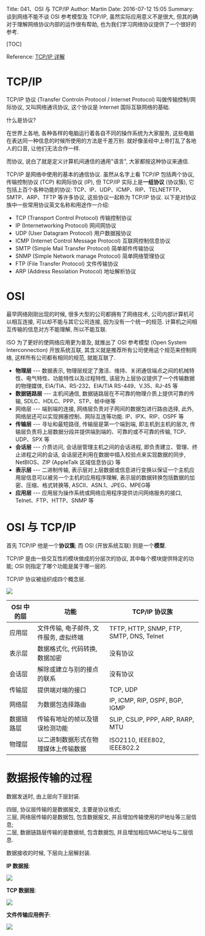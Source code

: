Title: 041、OSI 与 TCP/IP
Author: Martin
Date: 2016-07-12 15:05
Summary: 谈到网络不能不谈 OSI 参考模型及 TCP/IP, 虽然实际应用意义不是很大, 但其的确对于理解网络协议内部的运作很有帮助, 也为我们学习网络协议提供了一个很好的参考.

[TOC]

Reference: [TCP/IP 详解](http://blog.csdn.net/goodboy1881/article/category/204448)

# TCP/IP
TCP/IP 协议 (Transfer Controln Protocol / Internet Protocol) 叫做传输控制/网际协议, 又叫网络通讯协议, 这个协议是 Internet 国际互联网络的基础.

什么是协议?

在世界上各地, 各种各样的电脑运行着各自不同的操作系统为大家服务, 这些电脑在表达同一种信息的时候所使用的方法是千差万别. 就好像圣经中上帝打乱了各地人的口音, 让他们无法合作一样.

而协议, 说白了就是定义计算机间通信的通用"语言", 大家都按这种协议来通信.

TCP/IP 是网络中使用的基本的通信协议. 虽然从名字上看 TCP/IP 包括两个协议, 传输控制协议 (TCP) 和网际协议 (IP), 但 TCP/IP 实际上是**一组协议** (协议簇), 它包括上百个各种功能的协议: TCP、IP、UDP、ICMP、RIP、TELNETFTP、SMTP、ARP、TFTP 等许多协议, 这些协议一起称为 TCP/IP 协议. 以下是对协议族中一些常用协议英文名称和用途作一介绍:

- TCP (Transport Control Protocol) 传输控制协议
- IP (Internetworking Protocol) 网间网协议
- UDP (User Datagram Protocol) 用户数据报协议
- ICMP (Internet Control Message Protocol) 互联网控制信息协议
- SMTP (Simple Mail Transfer Protocol) 简单邮件传输协议
- SNMP (Simple Network manage Protocol) 简单网络管理协议
- FTP (File Transfer Protocol) 文件传输协议
- ARP (Address Resolation Protocol) 地址解析协议

# OSI
最早网络刚刚出现的时候, 很多大型的公司都拥有了网络技术, 公司内部计算机可以相互连接, 可以却不能与其它公司连接, 因为没有一个统一的规范. 计算机之间相互传输的信息对方不能理解, 所以不能互联.

ISO 为了更好的使网络应用更为普及, 就推出了 OSI 参考模型 (Open System Interconnection) 开放系统互联, 其含义就是推荐所有公司使用这个规范来控制网络, 这样所有公司都有相同的规范, 就能互联了.

- **物理层** \-\-\- 数据表示, 物理层规定了激活、维持、关闭通信端点之间的机械特性、电气特性、功能特性以及过程特性, 该层为上层协议提供了一个传输数据的物理媒体, EIA/TIA、RS-232、EIA/TIA RS\-449、V.35、RJ\-45 等
- **数据链路层** \-\-\- 主机间通信, 数据链路层在不可靠的物理介质上提供可靠的传输, SDLC、HDLC、PPP、STP、帧中继等
- 网络层 \-\-\- 端到端的连接, 网络层负责对子网间的数据包进行路由选择, 此外, 网络层还可以实现拥塞控制、网际互连等功能. IP、IPX、RIP、OSPF 等
- **传输层** \-\-\- 寻址和最短路径, 传输层是第一个端到端, 即主机到主机的层次, 传输层负责将上层数据分段并提供端到端的、可靠的或不可靠的传输, TCP、UDP、SPX 等
- **会话层** \-\-\- 介质访问, 会话层管理主机之间的会话进程, 即负责建立、管理、终止进程之间的会话, 会话层还利用在数据中插入校验点来实现数据的同步, NetBIOS、ZIP (AppleTalk 区域信息协议) 等
- **表示层** \-\-\- 二进制传输, 表示层对上层数据或信息进行变换以保证一个主机应用层信息可以被另一个主机的应用程序理解, 表示层的数据转换包括数据的加密、压缩、格式转换等, ASCII、ASN.1、JPEG、MPEG等
- **应用层** \-\-\- 应用层为操作系统或网络应用程序提供访问网络服务的接口, Telnet、FTP、HTTP、SNMP 等

# OSI 与 TCP/IP
首先 TCP/IP 他是一个**协议簇**; 而 OSI (开放系统互联) 则是一个**模型**.

TCP/IP 是由一些交互性的模块做成的分层次的协议, 其中每个模块提供特定的功能; OSI 则指定了哪个功能是属于哪一层的.

TCP/IP 协议被组织成四个概念层.

![](http://i65.tinypic.com/fk6yqq.jpg)

| OSI 中的层 |                  功能                  |               TCP/IP 协议族              |
|------------|----------------------------------------|------------------------------------------|
| 应用层     | 文件传输, 电子邮件, 文件服务, 虚拟终端 | TFTP, HTTP, SNMP, FTP, SMTP, DNS, Telnet |
| 表示层     | 数据格式化, 代码转换, 数据加密         | 没有协议                                 |
| 会话层     | 解除或建立与别的接点的联系             | 没有协议                                 |
| 传输层     | 提供端对端的接口                       | TCP, UDP                                 |
| 网络层     | 为数据包选择路由                       | IP, ICMP, RIP, OSPF, BGP, IGMP           |
| 数据链路层 | 传输有地址的帧以及错误检测功能         | SLIP, CSLIP, PPP, ARP, RARP, MTU         |
| 物理层     | 以二进制数据形式在物理媒体上传输数据   | ISO2110, IEEE802, IEEE802.2              |

# 数据报传输的过程
数据发送时, 由上层向下层封装.

四层, 协议层传输的是数据报文, 主要是协议格式;<br>
三层, 网络层传输的是数据包, 包含数据报文, 并且增加传输使用的IP地址等三层信息;<br>
二层, 数据链路层传输的是数据帧, 包含数据包, 并且增加相应MAC地址与二层信息.

数据接收的时候, 下层向上层解封装.

**IP 数据报**:

![](http://i67.tinypic.com/5ldlsn.jpg)

**TCP 数据报**:

![](http://i66.tinypic.com/dzf5m9.jpg)

**文件传输应用例子**:

![](http://i65.tinypic.com/5caaty.jpg)
